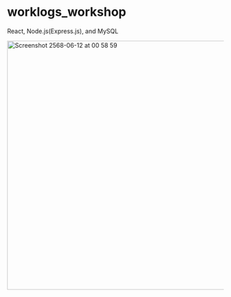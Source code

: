 # worklogs_workshop
React, Node.js(Express.js), and MySQL

<img width="578" alt="Screenshot 2568-06-12 at 00 58 59" src="https://github.com/user-attachments/assets/e3d0fa33-e0ca-4d32-a608-0ac453646164" />

